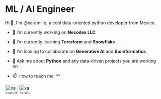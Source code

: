# ML / AI Engineer

Hi 👋, I'm @xaramillo, a cool data-oriented python developer from Mexico.

- 🔭 I’m currently working on **Necodex LLC**

- 🌱 I’m currently learning **Terraform** and **Snowflake**

- 👯 I’m looking to collaborate on **Generative AI** and **Bioinformatics**

- 💬 Ask me about **Python** and any data-driven projects you are working on

- 📫 How to reach me: **

<p align="left">
<a href="https://linkedin.com/in/xaramillo" target="blank"><img align="center" src="https://raw.githubusercontent.com/rahuldkjain/github-profile-readme-generator/master/src/images/icons/Social/linked-in-alt.svg" alt="xaramillo" height="30" width="40" /></a>
<a href="https://kaggle.com/xaramillo" target="blank"><img align="center" src="https://raw.githubusercontent.com/rahuldkjain/github-profile-readme-generator/master/src/images/icons/Social/kaggle.svg" alt="xaramillo" height="30" width="40" /></a>
</p>
